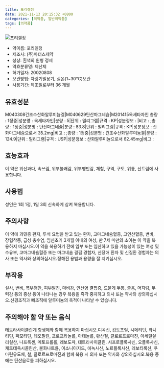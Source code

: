 ```yaml
---
title: 포리겔정
date: 2021-11-13 20:15:32 +0800
categories: [의약품, 일반의약품]
tags: [의약품]
---
```

![포리겔정](https://nedrug.mfds.go.kr/pbp/cmn/itemImageDownload/153546406078900059)

- 약이름: 포리겔정
- 제조사: (주)마더스제약
- 성상: 흰색의 원형 정제
- 약효분류명: 제산제
- 허가일자: 20020808
- 보관방법: 차광기밀용기, 실온(1~30℃)보관
- 사용기간: 제조일로부터 36 개월
## 유효성분
M040308건조수산화알루미늄겔|M040629탄산마그네슘|M201415옥세타자인
총량 : 1정중|성분명 : 옥세타자인|분량 : 5|단위 : 밀리그램|규격 : KP|성분정보 : |비고 : ;총량 : 1정중|성분명 : 탄산마그네슘|분량 : 83.8|단위 : 밀리그램|규격 : KP|성분정보 : 산화마그네슘으로서 35.2mg|비고 : ;총량 : 1정중|성분명 : 건조수산화알루미늄겔|분량 : 124.9|단위 : 밀리그램|규격 : USP|성분정보 : 산화알루미늄으로서 62.45mg|비고 :
## 효능효과
이 약은 위산과다, 속쓰림, 위부불쾌감, 위부팽만감, 체함, 구역, 구토, 위통, 신트림에 사용합니다.
## 사용법
성인은 1회 1정, 1일 3회 신속하게 삼켜 복용합니다.
## 주의사항
이 약에 과민증 환자, 투석 요법을 받고 있는 환자, 고마그네슘혈증, 고인산혈증, 변비, 장협착증, 급성 충수염, 임신초기 3개월 이내의 여성, 만 7세 미만의 소아는 이 약을 복용하지 마십시오.이 약을 복용하기 전에 임부 또는 임신하고 있을 가능성이 있는 여성 및 수유부, 고마그네슘혈증 또는 마그네슘 결핍 경험자, 신장애 환자 및 신질환 경험자는 의사 또는 약사와 상의하십시오.정해진 용법과 용량을 잘 지키십시오.
## 부작용
설사, 변비, 복부팽만, 피부발진, 마비감, 인산염 결핍증, 드물게 두통, 졸음, 어지럼, 무력감 등의 증상 등이 나타나는 경우 복용을 즉각 중지하고 의사 또는 약사와 상의하십시오.신경조직과 뼈조직에 알루미늄의 축적이 나타날 수 있습니다.
## 주의해야 할 약 또는 음식
테트라사이클린계 항생제와 함께 복용하지 마십시오.디곡신, 캅토프릴, 시메티딘, 라니티딘, 파모티딘, 테오필린, 프로프라놀롤, 아테놀롤, 황산철, 클로르프로마진, 아세틸살리실산, 나프록센, 메토프롤롤, 레보도파, 테트라사이클린, 시프로플록사신, 오플록사신, 케토데옥시콜린산, 불화나트륨, 이소니아지드, 에녹사신, 노르플록사신, 레보티록신, 쿠마린유도체, 철, 클로르프로마진과 함께 복용 시 의사 또는 약사와 상의하십시오.복용 중에는 탄산음료를 피하십시오.
